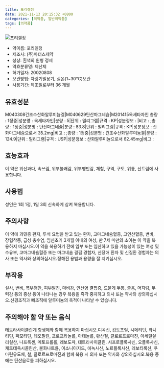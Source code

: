 ```yaml
---
title: 포리겔정
date: 2021-11-13 20:15:32 +0800
categories: [의약품, 일반의약품]
tags: [의약품]
---
```

![포리겔정](https://nedrug.mfds.go.kr/pbp/cmn/itemImageDownload/153546406078900059)

- 약이름: 포리겔정
- 제조사: (주)마더스제약
- 성상: 흰색의 원형 정제
- 약효분류명: 제산제
- 허가일자: 20020808
- 보관방법: 차광기밀용기, 실온(1~30℃)보관
- 사용기간: 제조일로부터 36 개월
## 유효성분
M040308건조수산화알루미늄겔|M040629탄산마그네슘|M201415옥세타자인
총량 : 1정중|성분명 : 옥세타자인|분량 : 5|단위 : 밀리그램|규격 : KP|성분정보 : |비고 : ;총량 : 1정중|성분명 : 탄산마그네슘|분량 : 83.8|단위 : 밀리그램|규격 : KP|성분정보 : 산화마그네슘으로서 35.2mg|비고 : ;총량 : 1정중|성분명 : 건조수산화알루미늄겔|분량 : 124.9|단위 : 밀리그램|규격 : USP|성분정보 : 산화알루미늄으로서 62.45mg|비고 :
## 효능효과
이 약은 위산과다, 속쓰림, 위부불쾌감, 위부팽만감, 체함, 구역, 구토, 위통, 신트림에 사용합니다.
## 사용법
성인은 1회 1정, 1일 3회 신속하게 삼켜 복용합니다.
## 주의사항
이 약에 과민증 환자, 투석 요법을 받고 있는 환자, 고마그네슘혈증, 고인산혈증, 변비, 장협착증, 급성 충수염, 임신초기 3개월 이내의 여성, 만 7세 미만의 소아는 이 약을 복용하지 마십시오.이 약을 복용하기 전에 임부 또는 임신하고 있을 가능성이 있는 여성 및 수유부, 고마그네슘혈증 또는 마그네슘 결핍 경험자, 신장애 환자 및 신질환 경험자는 의사 또는 약사와 상의하십시오.정해진 용법과 용량을 잘 지키십시오.
## 부작용
설사, 변비, 복부팽만, 피부발진, 마비감, 인산염 결핍증, 드물게 두통, 졸음, 어지럼, 무력감 등의 증상 등이 나타나는 경우 복용을 즉각 중지하고 의사 또는 약사와 상의하십시오.신경조직과 뼈조직에 알루미늄의 축적이 나타날 수 있습니다.
## 주의해야 할 약 또는 음식
테트라사이클린계 항생제와 함께 복용하지 마십시오.디곡신, 캅토프릴, 시메티딘, 라니티딘, 파모티딘, 테오필린, 프로프라놀롤, 아테놀롤, 황산철, 클로르프로마진, 아세틸살리실산, 나프록센, 메토프롤롤, 레보도파, 테트라사이클린, 시프로플록사신, 오플록사신, 케토데옥시콜린산, 불화나트륨, 이소니아지드, 에녹사신, 노르플록사신, 레보티록신, 쿠마린유도체, 철, 클로르프로마진과 함께 복용 시 의사 또는 약사와 상의하십시오.복용 중에는 탄산음료를 피하십시오.
